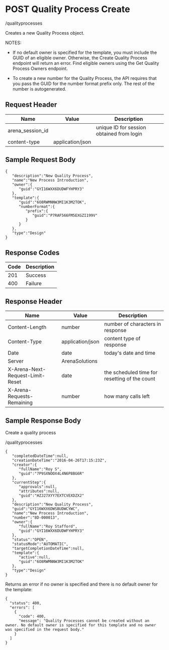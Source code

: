 # POST Quality Process Create
/qualityprocesses

Creates a new Quality Process object. 

NOTES:

* If no default owner is specified for the template, you must include the GUID of an eligible owner. Otherwise, the Create Quality Process endpoint will return an error. Find eligible owners using the Get Quality Process Owners endpoint.

* To create a new number for the Quality Process, the API requires that you pass the GUID for the number format prefix only. The rest of the number is autogenerated.

## Request Header

| Name  | Value  | Description  |
|  --- |  --- |  --- | 
| arena_session_id  |   | unique ID for session obtained from login  |
| content-type  | application/json  |   |

## Sample Request Body
```
{  
   "description":"New Quality Process",
   "name":"New Process Introduction",
   "owner":{  
      "guid":"GYI16WXX6DUDWFYHPRY3"
   },
   "template":{  
      "guid":"6O8RWMNNW3MI1K3M2TOK",
      "numberFormat":{  
         "prefix":{  
            "guid":"P7RAF566FM5EXGZI199V"
         }
      }
   },
   "type":"Design"
}
```
## Response Codes

| Code  | Description  |
|  --- |  --- | 
| 201  | Success  |
| 400  | Failure  |

## Response Header

| Name  | Value  | Description  |
|  --- |  --- |  --- | 
| Content-Length  | number  | number of characters in response  |
| Content-Type  | application/json  | content type of response  |
| Date  | date  | today's date and time  |
| Server  | ArenaSolutions  |   |
| X-Arena-Next-Request-Limit-Reset   | date  | the scheduled time for resetting of the count  |
| X-Arena-Requests-Remaining   | number  | how many calls left  |

## Sample Response Body
Create a quality process

/qualityprocesses

```
{  
   "completedDateTime":null,
   "creationDateTime":"2016-04-26T17:15:23Z",
   "creator":{  
      "fullName":"Roy S",
      "guid":"7P9SXNOOX4L4N6P8BG6R"
   },
   "currentStep":{  
      "approvals":null,
      "attributes":null,
      "guid":"HZJ27XYY7EXTCVEXDZX2"
   },
   "description":"New Quality Process",
   "guid":"GYI16WXX6DWSBUDWCYWC",
   "name":"New Process Introduction",
   "number":"8D-000013",
   "owner":{  
      "fullName":"Roy Stafford",
      "guid":"GYI16WXX6DUDWFYHPRY3"
   },
   "status":"OPEN",
   "statusMode":"AUTOMATIC",
   "targetCompletionDateTime":null,
   "template":{  
      "active":null,
      "guid":"6O8RWMNNW3MI1K3M2TOK"
   },
   "type":"Design"
}
```
Returns an error if no owner is specified and there is no default owner for the template:



```
{
  "status": 400,
  "errors": [
    {
      "code": 400,
      "message": "Quality Processes cannot be created without an owner. No default owner is specified for this template and no owner was specified in the request body."
    }
  ]
}
```
